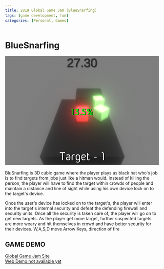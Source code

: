 ```yaml
---
title: 2019 Global Game Jam (BlueSnarfing)
tags: [game development, fun]
categories: [Personal, Games]
---
```


# BlueSnarfing
![](/assets/images/GlobalGameJam2018.png)

BluSnarfing is 3D cubic game where the player plays as black hat who's job is to find targets from jobs just like a hitman would. Instead of killing the person, the player will have to find the target within crowds of people and maintain a distance and line of sight while using his own device lock on to the target's device. 

Once the user's device has locked on to the target's, the player will enter into the target's internal security and defeat the defending firewall and security units. Once all the security is taken care of, the player will go on to get new targets. As the player get more target, further suspected targets are more weary and hit themselves in crowd and have better security for their devices. W,A,S,D move Arrow Keys, direction of fire

## GAME DEMO
<a href="https://v3.globalgamejam.org/2018/games/bluesnarfing"> Global Game Jam Site </a>
<br>
<a href="/"> Web Demo not available yet </a>
